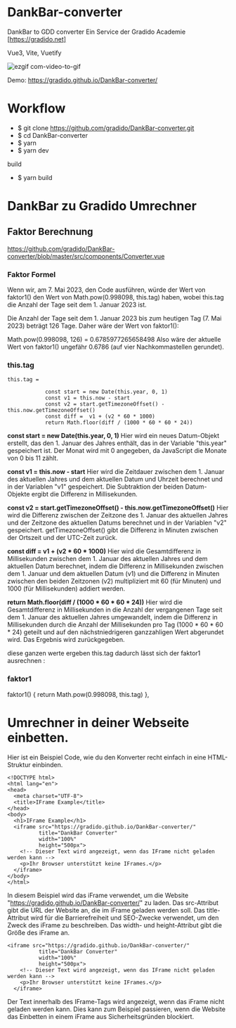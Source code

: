 # DankBar-converter
DankBar to GDD converter
Ein Service der Gradido Academie [https://gradido.net]

Vue3, Vite, Vuetify

![ezgif com-video-to-gif](https://user-images.githubusercontent.com/1324583/236632068-0d77e81e-3423-4037-a334-97aebb17e55b.gif)

Demo: https://gradido.github.io/DankBar-converter/

# Workflow

  - $ git clone https://github.com/gradido/DankBar-converter.git
  - $ cd DankBar-converter
  - $ yarn
  - $ yarn dev

  build
  - $ yarn build


# DankBar zu Gradido Umrechner

## Faktor Berechnung
https://github.com/gradido/DankBar-converter/blob/master/src/components/Converter.vue

### Faktor Formel

Wenn wir, am 7. Mai 2023, den Code ausführen, würde der Wert von faktor1() den Wert von Math.pow(0.998098, this.tag) haben, wobei this.tag die Anzahl der Tage seit dem 1. Januar 2023 ist.

Die Anzahl der Tage seit dem 1. Januar 2023 bis zum heutigen Tag (7. Mai 2023) beträgt 126 Tage. Daher wäre der Wert von faktor1():

Math.pow(0.998098, 126) = 0.6785977265658498
Also wäre der aktuelle Wert von faktor1() ungefähr 0.6786 (auf vier Nachkommastellen gerundet).  
 


### this.tag
```
this.tag = 

            const start = new Date(this.year, 0, 1)
            const v1 = this.now - start
            const v2 = start.getTimezoneOffset() - this.now.getTimezoneOffset()
            const diff =  v1 + (v2 * 60 * 1000)
            return Math.floor(diff / (1000 * 60 * 60 * 24))
```
**const start = new Date(this.year, 0, 1)**
Hier wird ein neues Datum-Objekt erstellt, das den 1. Januar des Jahres enthält, das in der Variable "this.year" gespeichert ist. Der Monat wird mit 0 angegeben, da JavaScript die Monate von 0 bis 11 zählt.

**const v1 = this.now - start**
Hier wird die Zeitdauer zwischen dem 1. Januar des aktuellen Jahres und dem aktuellen Datum und Uhrzeit berechnet und in der Variablen "v1" gespeichert. Die Subtraktion der beiden Datum-Objekte ergibt die Differenz in Millisekunden.

**const v2 = start.getTimezoneOffset() - this.now.getTimezoneOffset()**
Hier wird die Differenz zwischen der Zeitzone des 1. Januar des aktuellen Jahres und der Zeitzone des aktuellen Datums berechnet und in der Variablen "v2" gespeichert. getTimezoneOffset() gibt die Differenz in Minuten zwischen der Ortszeit und der UTC-Zeit zurück.

**const diff =  v1 + (v2 * 60 * 1000)**
Hier wird die Gesamtdifferenz in Millisekunden zwischen dem 1. Januar des aktuellen Jahres und dem aktuellen Datum berechnet, indem die Differenz in Millisekunden zwischen dem 1. Januar und dem aktuellen Datum (v1) und die Differenz in Minuten zwischen den beiden Zeitzonen (v2) multipliziert mit 60 (für Minuten) und 1000 (für Millisekunden) addiert werden.

**return Math.floor(diff / (1000 * 60 * 60 * 24))**
Hier wird die Gesamtdifferenz in Millisekunden in die Anzahl der vergangenen Tage seit dem 1. Januar des aktuellen Jahres umgewandelt, indem die Differenz in Millisekunden durch die Anzahl der Millisekunden pro Tag (1000 * 60 * 60 * 24) geteilt und auf den nächstniedrigeren ganzzahligen Wert abgerundet wird. Das Ergebnis wird zurückgegeben.

diese ganzen werte ergeben this.tag
dadurch lässt sich der faktor1  ausrechnen :

### faktor1

 faktor1() {
            return  Math.pow(0.998098, this.tag)
        },


# Umrechner in deiner Webseite einbetten.

Hier ist ein Beispiel Code, wie du den Konverter recht einfach in eine HTML-Struktur einbinden.

```
<!DOCTYPE html>
<html lang="en">
<head>
  <meta charset="UTF-8">
  <title>IFrame Example</title>
</head>
<body>
  <h1>IFrame Example</h1>
  <iframe src="https://gradido.github.io/DankBar-converter/"
          title="DankBar Converter"
          width="100%"
          height="500px">
    <!-- Dieser Text wird angezeigt, wenn das IFrame nicht geladen werden kann -->
    <p>Ihr Browser unterstützt keine IFrames.</p>
  </iframe>
</body>
</html>
```

In diesem Beispiel wird das iFrame verwendet, um die Website "https://gradido.github.io/DankBar-converter/" zu laden. Das src-Attribut gibt die URL der Website an, die im iFrame geladen werden soll. Das title-Attribut wird für die Barrierefreiheit und SEO-Zwecke verwendet, um den Zweck des iFrame zu beschreiben. Das width- und height-Attribut gibt die Größe des iFrame an.

```
<iframe src="https://gradido.github.io/DankBar-converter/"
          title="DankBar Converter"
          width="100%"
          height="500px">
    <!-- Dieser Text wird angezeigt, wenn das IFrame nicht geladen werden kann -->
    <p>Ihr Browser unterstützt keine IFrames.</p>
  </iframe>
```
Der Text innerhalb des IFrame-Tags wird angezeigt, wenn das iFrame nicht geladen werden kann. Dies kann zum Beispiel passieren, wenn die Website das Einbetten in einem iFrame aus Sicherheitsgründen blockiert.
